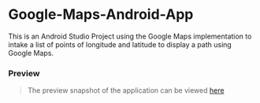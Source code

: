 # Google-Maps-Android-App

This is an Android Studio Project using the Google Maps implementation to intake a list of points of longitude and latitude to display a path using Google Maps. 

### Preview
> The preview snapshot of the application can be viewed [here](Images/Screenshot_20221013_100701.png)
